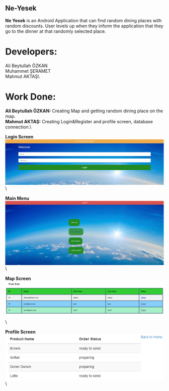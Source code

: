## Ne-Yesek
**Ne Yesek** is an Android Application that can find random dining places with random discounts. User levels up when they inform the application that they go to the dinner at that randomly selected place.


# Developers:
Ali Beytullah ÖZKAN\
Muhammet ŞERAMET\
Mahmut AKTAŞ\

# Work Done:
**Ali Beytullah ÖZKAN:** Creating Map and getting random dining place on the map.\
**Mahmut AKTAŞ:** Creating Login&Register and profile screen, database connection.\

**Login Screen**
![Login Screen](https://github.com/mahmutaktas/Ne-Yesek/blob/master/reame_img/1.png)\

**Main Menu**
![Main Menu](https://github.com/mahmutaktas/Ne-Yesek/blob/master/reame_img/2.png)\

**Map Screen**
![Map Screen](https://github.com/mahmutaktas/Ne-Yesek/blob/master/reame_img/3.png)\

**Profile Screen**
![Profile Screen](https://github.com/mahmutaktas/Ne-Yesek/blob/master/reame_img/5.png)\




